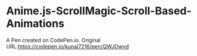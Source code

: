 # Anime.js-ScrollMagic-Scroll-Based-Animations

A Pen created on CodePen.io. Original URL:https://codepen.io/kunal7216/pen/QWJOwvd
